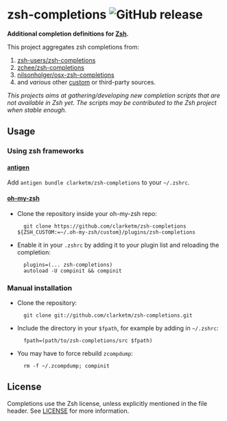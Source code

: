 zsh-completions ![GitHub release](https://img.shields.io/github/release/clarketm/zsh-completions.svg)
==================================================================================================================================================================================================================================================================================================================================================================================================================================================================================================

**Additional completion definitions for [Zsh](http://www.zsh.org).**

This project aggregates zsh completions from:
1. [zsh-users/zsh-completions](https://github.com/zsh-users/zsh-completions)
2. [zchee/zsh-completions](https://github.com/zchee/zsh-completions)
3. [nilsonholger/osx-zsh-completions](https://github.com/nilsonholger/osx-zsh-completions)
4. and *various* other [custom](/custom) or third-party sources.

*This projects aims at gathering/developing new completion scripts that are not available in Zsh yet. The scripts may be contributed to the Zsh project when stable enough.*


## Usage

### Using zsh frameworks

#### [antigen](https://github.com/zsh-users/antigen)

Add `antigen bundle clarketm/zsh-completions` to your `~/.zshrc`.

#### [oh-my-zsh](http://github.com/robbyrussell/oh-my-zsh)

* Clone the repository inside your oh-my-zsh repo:

        git clone https://github.com/clarketm/zsh-completions ${ZSH_CUSTOM:=~/.oh-my-zsh/custom}/plugins/zsh-completions

* Enable it in your `.zshrc` by adding it to your plugin list and reloading the completion:

        plugins=(... zsh-completions)
        autoload -U compinit && compinit

### Manual installation

* Clone the repository:

        git clone git://github.com/clarketm/zsh-completions.git

* Include the directory in your `$fpath`, for example by adding in `~/.zshrc`:

        fpath=(path/to/zsh-completions/src $fpath)

* You may have to force rebuild `zcompdump`:

        rm -f ~/.zcompdump; compinit


## License
Completions use the Zsh license, unless explicitly mentioned in the file header.
See [LICENSE](https://github.com/zsh-users/zsh-completions/blob/master/LICENSE) for more information.
